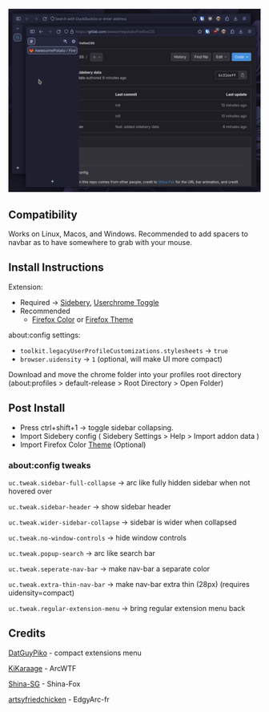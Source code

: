![](Media/Screenshot0.png)

## Compatibility

Works on Linux, Macos, and Windows. Recommended to add spacers to navbar as to have somewhere to grab with your mouse.

## Install Instructions

Extension:

* Required -> [Sidebery](https://addons.mozilla.org/en-US/firefox/addon/sidebery), [Userchrome Toggle](https://addons.mozilla.org/en-US/firefox/addon/userchome-toggle/?utm_content=addons-manager-reviews-link&utm_medium=firefox-browser&utm_source=firefox-browser)
* Recommended 
    - [Firefox Color](https://addons.mozilla.org/en-US/firefox/addon/firefox-color) or [Firefox Theme](https://addons.mozilla.org/en-US/firefox/themes/) 

about:config settings:
- `toolkit.legacyUserProfileCustomizations.stylesheets` -> `true` 
- `browser.uidensity` -> `1` (optional, will make UI more compact)

Download and move the chrome folder into your profiles root directory (about:profiles > default-release > Root Directory > Open Folder)

## Post Install

- Press ctrl+shift+1 -> toggle sidebar collapsing. 
- Import Sidebery config ( Sidebery Settings > Help > Import addon data )
- Import Firefox Color [Theme](https://color.firefox.com/?theme=XQAAAAJIBAAAAAAAAABBqYhm849SCicxcUcPX38oKRicm6da8pG5gi-DrbS7fiEFLUzDsWXWyUHMSkHZ2PpRK_LvZGTF44fp7VnVXujpkKMjvOWQSIhdK22u1ZG2EgdMyNMx_0oKJ3H9Aulj_W-sLqp3C7P9xxbnSMyQXGvfNmFAc8Mw6b7sZVymuhR0izERZjptFUVqlI0Zglmvbx7Aqqf1yCNtF2ljYjJBJ2zeQ3SGqmjknTFkU7hkVMy3aRrVafVheQXSAb6urDunQ8LZD2shNDvg5bN-ozZG255xn3hB1gfB1yVOKWNg9jJYn6DntzqTwzgEmwpEgPB4NyBczypZzFqtS5oB-cT0e_lH4lrI8tO01TfXk0UUp6n29KfQU8nu5zesYpVUZThdOvZPqE6CpFbMooJ1cL6fU-TdtOGpTkrgd2fzHgwJX6a54v0tN0aHaAQD3jj-0fqNVcm4Lg-8eyxZ09ItqMLD48JaDU9OFPtiCyyvpsoYYfuZf9osapMO72ZS-AfpMq9oF6ZHatA6Xvt7B8-XGebHGtdzq0PHgpkZPu-zwq2PPoCCFGzjkUZVjpBGQm7UXoevFP_2oiQt) (Optional)

### about:config tweaks

`uc.tweak.sidebar-full-collapse` -> arc like fully hidden sidebar when not hovered over

`uc.tweak.sidebar-header` -> show sidebar header

`uc.tweak.wider-sidebar-collapse` -> sidebar is wider when collapsed

`uc.tweak.no-window-controls` -> hide window controls

`uc.tweak.popup-search` -> arc like search bar

`uc.tweak.seperate-nav-bar` -> make nav-bar a separate color

`uc.tweak.extra-thin-nav-bar` -> make nav-bar extra thin (28px) (requires uidensity=compact)

`uc.tweak.regular-extension-menu` -> bring regular extension menu back

## Credits

[DatGuyPiko](https://github.com/datguypiko/Firefox-Mod-Blur/tree/master/EXTRA%20MODS/Compact%20extensions%20menu) - compact extensions menu

[KiKaraage](https://github.com/KiKaraage/ArcWTF) - ArcWTF

[Shina-SG](https://github.com/Shina-SG/Shina-Fox) - Shina-Fox

[artsyfriedchicken](https://github.com/artsyfriedchicken/EdgyArc-fr) - EdgyArc-fr
